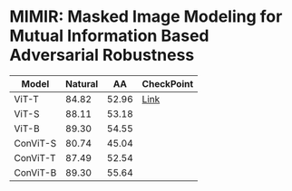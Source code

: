 # MIMIR: Masked Image Modeling for Mutual Information Based Adversarial Robustness



|  Model | Natural | AA | CheckPoint |
|  ----  | ----  | ----  | ----  |
|  ViT-T | 84.82 | 52.96 | [Link](https://drive.google.com/file/d/1FP1eJSTaOaetN8k4tG0DJY5hRNpidoQM/view?usp=drive_link) |
|  ViT-S | 88.11 | 53.18 |
|  ViT-B | 89.30 | 54.55 |
|  ConViT-S | 80.74 | 45.04 |
|  ConViT-T | 87.49 | 52.54 |
|  ConViT-B | 89.30 | 55.64 |
